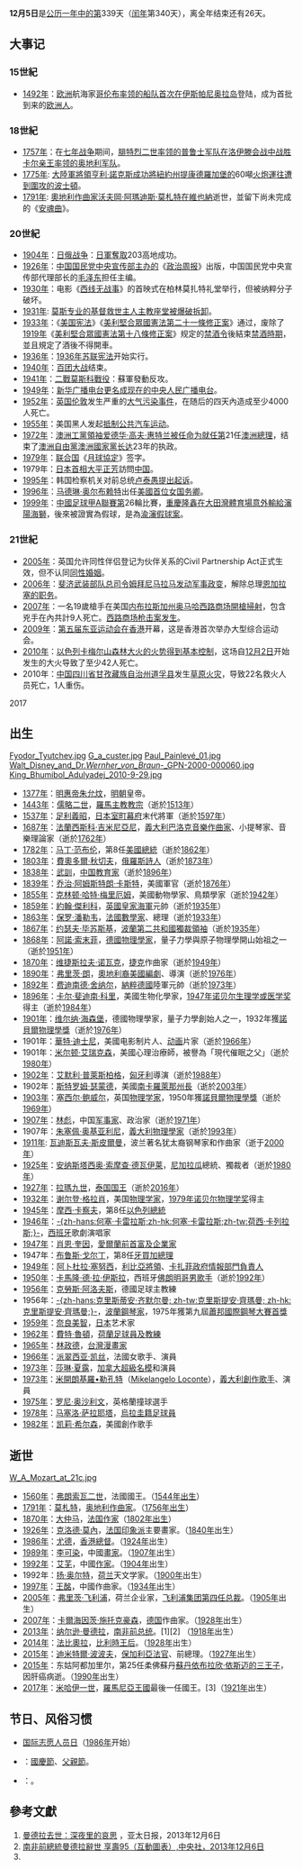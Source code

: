 **12月5日**是[公历一年中的第](https://zh.wikipedia.org/wiki/公历 "wikilink")339天（[闰年](../Page/闰年.md "wikilink")第340天），离全年结束还有26天。

## 大事记

### 15世紀

  - [1492年](https://zh.wikipedia.org/wiki/1492年 "wikilink")：[欧洲](../Page/欧洲.md "wikilink")航海家[哥伦布率领的船队首次在](../Page/克里斯托弗·哥伦布.md "wikilink")[伊斯帕尼奥拉岛](../Page/伊斯帕尼奥拉岛.md "wikilink")登陆，成为首批到来的[欧洲人](https://zh.wikipedia.org/wiki/欧洲人 "wikilink")。

### 18世紀

  - [1757年](https://zh.wikipedia.org/wiki/1757年 "wikilink")：在[七年战争](../Page/七年战争.md "wikilink")期间，[腓特烈二世率领的](../Page/腓特烈二世_\(普鲁士\).md "wikilink")[普鲁士军队在](https://zh.wikipedia.org/wiki/普鲁士 "wikilink")[洛伊滕会战中战胜](https://zh.wikipedia.org/wiki/洛伊滕会战 "wikilink")[卡尔亲王率领的](https://zh.wikipedia.org/wiki/查理·亞歷山大_\(洛林\) "wikilink")[奥地利军队](https://zh.wikipedia.org/wiki/奥地利 "wikilink")。
  - [1775年](https://zh.wikipedia.org/wiki/1775年 "wikilink"): [大陸軍將領](https://zh.wikipedia.org/wiki/大陸軍 "wikilink")[亨利·諾克斯成功將](https://zh.wikipedia.org/wiki/亨利·諾克斯 "wikilink")[紐約州](https://zh.wikipedia.org/wiki/紐約州 "wikilink")[提康德羅加堡的](https://zh.wikipedia.org/wiki/提康德羅加堡 "wikilink")60噸[火炮運往遭到圍攻的](https://zh.wikipedia.org/wiki/火炮 "wikilink")[波士頓](https://zh.wikipedia.org/wiki/波士頓 "wikilink")。
  - [1791年](https://zh.wikipedia.org/wiki/1791年 "wikilink"): [奧地利](https://zh.wikipedia.org/wiki/奧地利 "wikilink")[作曲家](https://zh.wikipedia.org/wiki/作曲家 "wikilink")[沃夫岡·阿瑪迪斯·莫札特在](https://zh.wikipedia.org/wiki/沃夫岡·阿瑪迪斯·莫札特 "wikilink")[維也納](../Page/維也納.md "wikilink")逝世，並留下尚未完成的《[安魂曲](https://zh.wikipedia.org/wiki/安魂曲 "wikilink")》。

### 20世紀

  - [1904年](../Page/1904年.md "wikilink")：[日俄战争](../Page/日俄战争.md "wikilink")：[日軍奪取](https://zh.wikipedia.org/wiki/日軍 "wikilink")203高地成功。
  - [1926年](../Page/1926年.md "wikilink")：[中国国民党中央宣传部主办的](https://zh.wikipedia.org/wiki/中国国民党 "wikilink")《[政治周报](../Page/政治周报.md "wikilink")》出版，中国国民党中央宣传部代理部长的[毛泽东](../Page/毛泽东.md "wikilink")担任主编。
  - [1930年](../Page/1930年.md "wikilink")：电影《[西线无战事](../Page/西线无战事.md "wikilink")》的首映式在柏林莫扎特礼堂举行，但被纳粹分子破坏。
  - [1931年](../Page/1931年.md "wikilink"): [莫斯专业的基督救世主人主教座堂被爆破拆卸](../Page/基督救世主主教座堂_\(莫斯科\).md "wikilink")。
  - [1933年](../Page/1933年.md "wikilink")：《[美国宪法](../Page/美国宪法.md "wikilink")》《[美利堅合眾國憲法第二十一條修正案](https://zh.wikipedia.org/wiki/美利堅合眾國憲法第二十一條修正案 "wikilink")》通过，废除了[1919年](../Page/1919年.md "wikilink")《[美利堅合眾國憲法第十八條修正案](https://zh.wikipedia.org/wiki/美利堅合眾國憲法第十八條修正案 "wikilink")》规定的[禁酒令](../Page/禁酒令.md "wikilink")後結束[禁酒時期](https://zh.wikipedia.org/wiki/禁酒時期 "wikilink")，並且規定了酒後不得開車。
  - [1936年](../Page/1936年.md "wikilink")：[1936年苏联宪法](../Page/1936年苏联宪法.md "wikilink")开始实行。
  - [1940年](../Page/1940年.md "wikilink")：[百团大战](../Page/百团大战.md "wikilink")结束。
  - [1941年](../Page/1941年.md "wikilink")：[二戰](https://zh.wikipedia.org/wiki/二戰 "wikilink")[莫斯科戰役](../Page/莫斯科戰役.md "wikilink")：蘇軍發動反攻。
  - [1949年](../Page/1949年.md "wikilink")：[新华广播电台更名成现在的](../Page/延安新华广播电台.md "wikilink")[中央人民广播电台](../Page/中央人民广播电台.md "wikilink")。
  - [1952年](../Page/1952年.md "wikilink")：[英国](https://zh.wikipedia.org/wiki/英国 "wikilink")[伦敦](../Page/伦敦.md "wikilink")发生严重的[大气污染事件](../Page/1952年伦敦烟雾事件.md "wikilink")，在随后的四天內造成至少4000人死亡。
  - [1955年](../Page/1955年.md "wikilink")：美国黑人发起[抵制公共汽车运动](../Page/聯合抵制蒙哥馬利公車運動.md "wikilink")。
  - [1972年](../Page/1972年.md "wikilink")：[澳洲工黨領袖](https://zh.wikipedia.org/wiki/澳洲工黨 "wikilink")[爱德华·高夫·惠特兰被任命为就任第](https://zh.wikipedia.org/wiki/爱德华·高夫·惠特兰 "wikilink")21任[澳洲總理](https://zh.wikipedia.org/wiki/澳洲總理 "wikilink")，结束了[澳洲自由黨](https://zh.wikipedia.org/wiki/澳洲自由黨 "wikilink")[澳洲國家黨长达](https://zh.wikipedia.org/wiki/澳洲國家黨 "wikilink")23年的执政。
  - [1979年](../Page/1979年.md "wikilink")：[联合国](https://zh.wikipedia.org/wiki/联合国 "wikilink")《[月球協定](https://zh.wikipedia.org/wiki/月球協定 "wikilink")》签字。
  - 1979年：[日本首相](https://zh.wikipedia.org/wiki/日本首相 "wikilink")[大平正芳](../Page/大平正芳.md "wikilink")訪問[中国](https://zh.wikipedia.org/wiki/中国 "wikilink")。
  - [1995年](../Page/1995年.md "wikilink")：韩国检察机关对前总统[卢泰愚提出起诉](https://zh.wikipedia.org/wiki/卢泰愚 "wikilink")。
  - [1996年](../Page/1996年.md "wikilink")：[马德琳·奥尔布赖特](../Page/马德琳·奥尔布赖特.md "wikilink")出任[美國首位女](https://zh.wikipedia.org/wiki/美國 "wikilink")[国务卿](https://zh.wikipedia.org/wiki/美國國務卿 "wikilink")。
  - [1999年](../Page/1999年.md "wikilink")：[中國足球甲A聯賽第](../Page/1999年中国足球甲A联赛.md "wikilink")26輪比賽，[重慶隆鑫在大田灣體育場意外輸給](https://zh.wikipedia.org/wiki/重庆力帆足球俱乐部 "wikilink")[瀋陽海獅](https://zh.wikipedia.org/wiki/广州富力足球俱乐部 "wikilink")，後來被證實為假球，是為[渝瀋假球案](https://zh.wikipedia.org/wiki/渝瀋假球案 "wikilink")。

### 21世紀

  - [2005年](../Page/2005年.md "wikilink")：英国允许同性伴侣登记为伙伴关系的Civil Partnership Act正式生效，但不认同[同性婚姻](https://zh.wikipedia.org/wiki/同性婚姻 "wikilink")。
  - [2006年](../Page/2006年.md "wikilink")：[斐济武装部队总司令](https://zh.wikipedia.org/wiki/斐济 "wikilink")[姆拜尼马拉马发动](../Page/弗兰克·姆拜尼马拉马.md "wikilink")[军事政变](../Page/2006年斐濟軍事政變.md "wikilink")，解除总理[恩加拉塞的职务](https://zh.wikipedia.org/wiki/莱塞尼亚·恩加拉塞 "wikilink")。
  - [2007年](../Page/2007年.md "wikilink")：一名19歲槍手在美国[内布拉斯加州](https://zh.wikipedia.org/wiki/内布拉斯加州 "wikilink")[奥马哈](https://zh.wikipedia.org/wiki/奥马哈 "wikilink")[西路商场開槍掃射](https://zh.wikipedia.org/wiki/西路商场 "wikilink")，包含兇手在內共計9人死亡。[西路商场枪击案发生](https://zh.wikipedia.org/wiki/西路商场枪击案 "wikilink")。
  - [2009年](../Page/2009年.md "wikilink")：[第五届东亚运动会在](https://zh.wikipedia.org/wiki/2009年东亚运动会 "wikilink")[香港](../Page/香港.md "wikilink")开幕，这是香港首次举办大型综合运动会。
  - [2010年](https://zh.wikipedia.org/wiki/2010年 "wikilink")：[以色列](../Page/以色列.md "wikilink")[卡梅尔山](https://zh.wikipedia.org/wiki/卡梅尔山 "wikilink")[森林大火的火势得到基本控制](https://zh.wikipedia.org/wiki/2010年以色列森林大火 "wikilink")，这场自[12月2日](../Page/12月2日.md "wikilink")开始发生的大火导致了至少42人死亡。
  - 2010年：[中国](https://zh.wikipedia.org/wiki/中国 "wikilink")[四川省](../Page/四川省.md "wikilink")[甘孜藏族自治州](../Page/甘孜藏族自治州.md "wikilink")[道孚县](../Page/道孚县.md "wikilink")发生[草原火灾](../Page/四川省道孚县草原重大火灾.md "wikilink")，导致22名救火人员死亡，1人重伤。

2017

## 出生

[Fyodor_Tyutchev.jpg](https://zh.wikipedia.org/wiki/File:Fyodor_Tyutchev.jpg "fig:Fyodor_Tyutchev.jpg") [G_a_custer.jpg](https://zh.wikipedia.org/wiki/File:G_a_custer.jpg "fig:G_a_custer.jpg") [Paul_Painlevé_01.jpg](https://zh.wikipedia.org/wiki/File:Paul_Painlevé_01.jpg "fig:Paul_Painlevé_01.jpg") [Walt_Disney_and_Dr._Wernher_von_Braun_-_GPN-2000-000060.jpg](https://zh.wikipedia.org/wiki/File:Walt_Disney_and_Dr._Wernher_von_Braun_-_GPN-2000-000060.jpg "fig:Walt_Disney_and_Dr._Wernher_von_Braun_-_GPN-2000-000060.jpg") [King_Bhumibol_Adulyadej_2010-9-29.jpg](https://zh.wikipedia.org/wiki/File:King_Bhumibol_Adulyadej_2010-9-29.jpg "fig:King_Bhumibol_Adulyadej_2010-9-29.jpg")

  - [1377年](https://zh.wikipedia.org/wiki/1377年 "wikilink")：[明惠帝朱允炆](https://zh.wikipedia.org/wiki/明惠帝 "wikilink")，[明朝](../Page/明朝.md "wikilink")皇帝。
  - [1443年](https://zh.wikipedia.org/wiki/1443年 "wikilink")：[儒略二世](../Page/儒略二世.md "wikilink")，[羅馬主教教宗](https://zh.wikipedia.org/wiki/羅馬主教 "wikilink")（逝於[1513年](https://zh.wikipedia.org/wiki/1513年 "wikilink")）
  - [1537年](https://zh.wikipedia.org/wiki/1537年 "wikilink")：[足利義昭](../Page/足利義昭.md "wikilink")，[日本](../Page/日本.md "wikilink")[室町幕府](../Page/室町幕府.md "wikilink")末代將軍（逝於[1597年](https://zh.wikipedia.org/wiki/1597年 "wikilink")）
  - [1687年](https://zh.wikipedia.org/wiki/1687年 "wikilink")：[法蘭西斯科·吉米尼亞尼](https://zh.wikipedia.org/wiki/法蘭西斯科·吉米尼亞尼 "wikilink")，[義大利巴洛克音樂作曲家](https://zh.wikipedia.org/wiki/義大利 "wikilink")、小提琴家、音樂理論家（逝於[1762年](https://zh.wikipedia.org/wiki/1762年 "wikilink")）
  - [1782年](../Page/1782年.md "wikilink")：[马丁·范布伦](../Page/马丁·范布伦.md "wikilink")，第8任[美國總統](https://zh.wikipedia.org/wiki/美國總統 "wikilink")（逝於[1862年](../Page/1862年.md "wikilink")）
  - [1803年](https://zh.wikipedia.org/wiki/1803年 "wikilink")：[費奧多爾·秋切夫](https://zh.wikipedia.org/wiki/費奧多爾·秋切夫 "wikilink")，[俄羅斯](https://zh.wikipedia.org/wiki/俄羅斯 "wikilink")[詩人](https://zh.wikipedia.org/wiki/詩人 "wikilink")（逝於[1873年](../Page/1873年.md "wikilink")）
  - [1838年](https://zh.wikipedia.org/wiki/1838年 "wikilink")：[武訓](https://zh.wikipedia.org/wiki/武訓 "wikilink")，[中国](https://zh.wikipedia.org/wiki/中国 "wikilink")[教育家](https://zh.wikipedia.org/wiki/教育家 "wikilink")（逝於[1896年](../Page/1896年.md "wikilink")）
  - [1839年](../Page/1839年.md "wikilink")：[乔治·阿姆斯特朗·卡斯特](../Page/乔治·阿姆斯特朗·卡斯特.md "wikilink")，美國軍官（逝於[1876年](../Page/1876年.md "wikilink")）
  - [1855年](../Page/1855年.md "wikilink")：[克林顿·哈特·梅里厄姆](../Page/克林顿·哈特·梅里厄姆.md "wikilink")，美國動物學家、鳥類學家（逝於[1942年](../Page/1942年.md "wikilink")）
  - [1859年](../Page/1859年.md "wikilink")：[約翰·傑利科](../Page/約翰·傑利科，第一代傑利科伯爵.md "wikilink")，[英國皇家海軍](../Page/英國皇家海軍.md "wikilink")元帥（逝於[1935年](../Page/1935年.md "wikilink")）
  - [1863年](../Page/1863年.md "wikilink")：[保罗·潘勒韦](https://zh.wikipedia.org/wiki/保罗·潘勒韦 "wikilink")，[法國數學家](https://zh.wikipedia.org/wiki/法國 "wikilink")、總理（逝於[1933年](../Page/1933年.md "wikilink")）
  - [1867年](../Page/1867年.md "wikilink")：[约瑟夫·毕苏斯基](../Page/约瑟夫·毕苏斯基.md "wikilink")，[波蘭第二共和國獨裁領袖](https://zh.wikipedia.org/wiki/波蘭第二共和國 "wikilink")（逝於[1935年](../Page/1935年.md "wikilink")）
  - [1868年](../Page/1868年.md "wikilink")：[阿諾·索末菲](../Page/阿諾·索末菲.md "wikilink")，[德國物理學家](https://zh.wikipedia.org/wiki/德國 "wikilink")，量子力學與原子物理學開山始祖之一（逝於[1951年](../Page/1951年.md "wikilink")）
  - [1870年](https://zh.wikipedia.org/wiki/1870年 "wikilink")：[维捷斯拉夫·诺瓦克](https://zh.wikipedia.org/wiki/维捷斯拉夫·诺瓦克 "wikilink")，[捷克](../Page/捷克.md "wikilink")作曲家（逝於[1949年](../Page/1949年.md "wikilink")）
  - [1890年](../Page/1890年.md "wikilink")：[弗里茨·朗](../Page/弗里茨·朗.md "wikilink")，[奧地利裔美國編劇](https://zh.wikipedia.org/wiki/奧地利 "wikilink")、導演（逝於[1976年](../Page/1976年.md "wikilink")）
  - [1892年](../Page/1892年.md "wikilink")：[费迪南德·舍纳尔](https://zh.wikipedia.org/wiki/费迪南德·舍纳尔 "wikilink")，[納粹德國](../Page/納粹德國.md "wikilink")陸軍元帥（逝於[1973年](../Page/1973年.md "wikilink")）
  - [1896年](../Page/1896年.md "wikilink")：[卡尔·斐迪南·科里](../Page/卡尔·斐迪南·科里.md "wikilink")，美國生物化學家，[1947年](../Page/1947年.md "wikilink")[诺贝尔生理学或医学奖](../Page/诺贝尔生理学或医学奖.md "wikilink")得主（逝於[1984年](../Page/1984年.md "wikilink")）
  - [1901年](../Page/1901年.md "wikilink")：[维尔纳·海森堡](../Page/维尔纳·海森堡.md "wikilink")，德國物理學家，量子力學創始人之一，1932年獲[諾貝爾物理學獎](https://zh.wikipedia.org/wiki/諾貝爾物理學獎 "wikilink")（逝於[1976年](../Page/1976年.md "wikilink")）
  - 1901年：[華特·迪士尼](../Page/華特·迪士尼.md "wikilink")，美國电影制片人、[动画](../Page/动画.md "wikilink")片家（逝於[1966年](../Page/1966年.md "wikilink")）
  - 1901年：[米尔顿·艾瑞克森](../Page/米尔顿·艾瑞克森.md "wikilink")，美國心理治療師，被譽為「現代催眠之父」（逝於[1980年](../Page/1980年.md "wikilink")）
  - [1902年](../Page/1902年.md "wikilink")：[艾默利·普萊斯柏格](../Page/艾默利·普萊斯柏格.md "wikilink")，[匈牙利](../Page/匈牙利.md "wikilink")導演（逝於[1988年](../Page/1988年.md "wikilink")）
  - 1902年：[斯特罗姆·瑟蒙德](../Page/斯特罗姆·瑟蒙德.md "wikilink")，美國[南卡羅萊那州長](https://zh.wikipedia.org/wiki/南卡羅萊那 "wikilink")（逝於[2003年](../Page/2003年.md "wikilink")）
  - [1903年](../Page/1903年.md "wikilink")：[塞西尔·鲍威尔](../Page/塞西尔·鲍威尔.md "wikilink")，英国[物理学家](../Page/物理学家.md "wikilink")，1950年獲[諾貝爾物理學獎](https://zh.wikipedia.org/wiki/諾貝爾物理學獎 "wikilink")（逝於[1969年](../Page/1969年.md "wikilink")）
  - [1907年](../Page/1907年.md "wikilink")：[林彪](../Page/林彪.md "wikilink")，中国[军事家](../Page/军事学.md "wikilink")、政治家（逝於[1971年](../Page/1971年.md "wikilink")）
  - 1907年：[朱塞佩·奥基亚利尼](../Page/朱塞佩·奥基亚利尼.md "wikilink")，[義大利物理學家](https://zh.wikipedia.org/wiki/義大利 "wikilink")（逝於[1993年](../Page/1993年.md "wikilink")）
  - [1911年](../Page/1911年.md "wikilink"): [瓦迪斯瓦夫·斯皮爾曼](../Page/瓦迪斯瓦夫·斯皮爾曼.md "wikilink")，波兰著名犹太裔钢琴家和作曲家（逝于[2000年](../Page/2000年.md "wikilink")）
  - [1925年](../Page/1925年.md "wikilink")：[安纳斯塔西奥·索摩查·德瓦伊莱](../Page/安纳斯塔西奥·索摩查·德瓦伊莱.md "wikilink")，[尼加拉瓜](../Page/尼加拉瓜.md "wikilink")總統、獨裁者（逝於[1980年](../Page/1980年.md "wikilink")）
  - [1927年](../Page/1927年.md "wikilink")：[拉瑪九世](../Page/普密蓬·阿杜德.md "wikilink")，[泰国国王](https://zh.wikipedia.org/wiki/泰国国王 "wikilink")（逝於[2016年](../Page/2016年.md "wikilink")）
  - [1932年](../Page/1932年.md "wikilink")：[谢尔登·格拉肖](../Page/谢尔登·格拉肖.md "wikilink")，美国[物理学家](../Page/物理学家.md "wikilink")，[1979年](../Page/1979年.md "wikilink")[诺贝尔物理学奖](../Page/诺贝尔物理学奖.md "wikilink")得主
  - [1945年](../Page/1945年.md "wikilink")：[摩西·卡察夫](../Page/摩西·卡察夫.md "wikilink")，第8任[以色列總統](https://zh.wikipedia.org/wiki/以色列總統 "wikilink")
  - [1946年](../Page/1946年.md "wikilink")：[-{zh-hans:何塞·卡雷拉斯;zh-hk:何塞·卡雷拉斯;zh-tw:荷西·卡列拉斯;}-](../Page/何塞·卡雷拉斯.md "wikilink")，[西班牙](../Page/西班牙.md "wikilink")歌劇演唱家
  - [1947年](../Page/1947年.md "wikilink")：[肖恩·奎因](https://zh.wikipedia.org/wiki/肖恩·奎因 "wikilink")，[愛爾蘭前首富及企業家](https://zh.wikipedia.org/wiki/愛爾蘭 "wikilink")
  - 1947年：[布鲁斯·戈尔丁](../Page/布鲁斯·戈尔丁.md "wikilink")，第8任[牙買加總理](https://zh.wikipedia.org/wiki/牙買加總理 "wikilink")
  - [1949年](../Page/1949年.md "wikilink")：[阿卜杜拉·塞努西](../Page/阿卜杜拉·塞努西.md "wikilink")，[利比亞將領](https://zh.wikipedia.org/wiki/利比亞 "wikilink")、[卡扎菲政府情報部門負責人](https://zh.wikipedia.org/wiki/卡扎菲 "wikilink")
  - [1950年](../Page/1950年.md "wikilink")：[卡馬隆·德·拉·伊斯拉](../Page/卡馬隆·德·拉·伊斯拉.md "wikilink")，西班牙[佛朗明哥男歌手](https://zh.wikipedia.org/wiki/佛朗明哥 "wikilink")（逝於[1992年](../Page/1992年.md "wikilink")）
  - [1956年](../Page/1956年.md "wikilink")：[克勞斯·阿洛夫斯](../Page/克勞斯·阿洛夫斯.md "wikilink")，德國足球主教練
  - 1956年：[-{zh-hans:克里斯蒂安·齐默尔曼; zh-tw:克里斯提安·齊瑪曼; zh-hk:克里斯提安·齊瑪曼;}-](../Page/克里斯蒂安·齐默尔曼.md "wikilink")，[波蘭鋼琴家](https://zh.wikipedia.org/wiki/波蘭 "wikilink")，1975年獲第九屆[蕭邦國際鋼琴大賽首獎](https://zh.wikipedia.org/wiki/蕭邦國際鋼琴大賽 "wikilink")
  - [1959年](../Page/1959年.md "wikilink")：[奈良美智](../Page/奈良美智.md "wikilink")，[日本](../Page/日本.md "wikilink")艺术家
  - [1962年](../Page/1962年.md "wikilink")：[費特·魯頓](../Page/費特·魯頓.md "wikilink")，[荷蘭足球員及教練](https://zh.wikipedia.org/wiki/荷蘭 "wikilink")
  - [1965年](../Page/1965年.md "wikilink")：[林政德](../Page/林政德.md "wikilink")，[台灣](https://zh.wikipedia.org/wiki/台灣 "wikilink")[漫畫家](https://zh.wikipedia.org/wiki/漫畫家 "wikilink")
  - [1966年](../Page/1966年.md "wikilink")：[派翠西亚·凯丝](../Page/派翠西亚·凯丝.md "wikilink")，法國女歌手、演員
  - [1973年](../Page/1973年.md "wikilink")：[莎琳·夏露](../Page/莎琳·夏露.md "wikilink")，[加拿大](../Page/加拿大.md "wikilink")[超級名模](../Page/超級名模.md "wikilink")和演員
  - [1973年](../Page/1973年.md "wikilink")：[米開朗基羅•勒孔特](https://zh.wikipedia.org/wiki/米開朗基羅•勒孔特 "wikilink")（[Mikelangelo Loconte](https://zh.wikipedia.org/wiki/:en:Mikelangelo_Loconte "wikilink")），[義大利創作歌手](https://zh.wikipedia.org/wiki/義大利 "wikilink")、演員
  - [1975年](../Page/1975年.md "wikilink")：[罗尼·奥沙利文](../Page/罗尼·奥沙利文.md "wikilink")，英格蘭撞球選手
  - [1978年](../Page/1978年.md "wikilink")：[马塞洛·萨拉耶塔](../Page/马塞洛·萨拉耶塔.md "wikilink")，[烏拉圭籍足球員](https://zh.wikipedia.org/wiki/烏拉圭 "wikilink")
  - [1982年](../Page/1982年.md "wikilink")：[凯莉·希尔森](../Page/凯莉·希尔森.md "wikilink")，美國創作歌手

## 逝世

[W_A_Mozart_at_21c.jpg](https://zh.wikipedia.org/wiki/File:W_A_Mozart_at_21c.jpg "fig:W_A_Mozart_at_21c.jpg")

  - [1560年](https://zh.wikipedia.org/wiki/1560年 "wikilink")：[弗朗索瓦二世](https://zh.wikipedia.org/wiki/弗朗索瓦二世 "wikilink")，法國國王。（[1544年出生](https://zh.wikipedia.org/wiki/1544年 "wikilink")）
  - [1791年](https://zh.wikipedia.org/wiki/1791年 "wikilink")：[莫札特](https://zh.wikipedia.org/wiki/莫札特 "wikilink")，[奥地利作曲家](https://zh.wikipedia.org/wiki/奥地利 "wikilink")。（[1756年出生](https://zh.wikipedia.org/wiki/1756年 "wikilink")）
  - [1870年](https://zh.wikipedia.org/wiki/1870年 "wikilink")：[大仲马](../Page/大仲马.md "wikilink")，[法国作家](https://zh.wikipedia.org/wiki/法国 "wikilink")（[1802年出生](https://zh.wikipedia.org/wiki/1802年 "wikilink")）
  - [1926年](../Page/1926年.md "wikilink")：[克洛德·莫內](https://zh.wikipedia.org/wiki/克洛德·莫內 "wikilink")，[法国](https://zh.wikipedia.org/wiki/法国 "wikilink")[印象派](../Page/印象派.md "wikilink")主要畫家。（[1840年](../Page/1840年.md "wikilink")出生）
  - [1986年](../Page/1986年.md "wikilink")：[尤德](../Page/尤德.md "wikilink")，[香港總督](../Page/香港總督.md "wikilink")。（[1924年](../Page/1924年.md "wikilink")出生）
  - [1989年](../Page/1989年.md "wikilink")：[李可染](../Page/李可染.md "wikilink")，中國[畫家](https://zh.wikipedia.org/wiki/畫家 "wikilink")。（[1907年](../Page/1907年.md "wikilink")出生）
  - [1992年](../Page/1992年.md "wikilink")：[艾芜](../Page/艾芜.md "wikilink")，中國[作家](https://zh.wikipedia.org/wiki/作家 "wikilink")。（[1904年](../Page/1904年.md "wikilink")出生）
  - 1992年：[扬·奥尔特](../Page/扬·奥尔特.md "wikilink")，[荷兰](../Page/荷兰.md "wikilink")天文学家。（[1900年](../Page/1900年.md "wikilink")出生）
  - [1997年](../Page/1997年.md "wikilink")：[王酩](https://zh.wikipedia.org/wiki/王酩 "wikilink")，中國作曲家。（[1934年](../Page/1934年.md "wikilink")出生）
  - [2005年](../Page/2005年.md "wikilink")：[弗里茨·飞利浦](../Page/弗里茨·飞利浦.md "wikilink")，荷兰企业家，[飞利浦集团第四任总裁](https://zh.wikipedia.org/wiki/飛利浦公司 "wikilink")。（[1905年](../Page/1905年.md "wikilink")出生）
  - [2007年](../Page/2007年.md "wikilink")：[卡爾海因茨·施托克豪森](https://zh.wikipedia.org/wiki/卡爾海因茨·施托克豪森 "wikilink")，[德国](../Page/德国.md "wikilink")作曲家。（[1928年](../Page/1928年.md "wikilink")出生）
  - [2013年](../Page/2013年.md "wikilink")：[纳尔逊·曼德拉](../Page/纳尔逊·曼德拉.md "wikilink")，[南非前总统](https://zh.wikipedia.org/wiki/南非 "wikilink")。\[1\]\[2\] （[1918年](../Page/1918年.md "wikilink")出生）
  - [2014年](../Page/2014年.md "wikilink")：[法比奧拉](../Page/法比奧拉王后_\(比利時\).md "wikilink")，[比利時王后](https://zh.wikipedia.org/wiki/比利時 "wikilink")。（[1928年](../Page/1928年.md "wikilink")出生）
  - [2015年](../Page/2015年.md "wikilink")：[迪米特爾·波波夫](https://zh.wikipedia.org/wiki/迪米特爾·波波夫 "wikilink")，[保加利亞法官](https://zh.wikipedia.org/wiki/保加利亞 "wikilink")、前總理。（[1927年](../Page/1927年.md "wikilink")出生）
  - [2015年](../Page/2015年.md "wikilink")：东姑阿都加里尔，第25任柔佛蘇丹[蘇丹依布拉欣·依斯迈的三王子](https://zh.wikipedia.org/wiki/蘇丹依布拉欣·依斯迈 "wikilink")，因肝癌病逝。（[1990年](../Page/1990年.md "wikilink")出生）
  - [2017年](../Page/2017年.md "wikilink")：[米哈伊一世](../Page/米哈伊一世.md "wikilink")，[羅馬尼亞王國](../Page/羅馬尼亞王國.md "wikilink")最後一任國王。\[3\]（[1921年](../Page/1921年.md "wikilink")出生）

## 节日、风俗习惯

  - [国际志愿人员日](https://zh.wikipedia.org/wiki/国际志愿人员日 "wikilink")（[1986年](../Page/1986年.md "wikilink")开始）

  - ：[國慶節](https://zh.wikipedia.org/wiki/國慶節 "wikilink")、[父親節](../Page/父親節.md "wikilink")。

  - ：。

## 參考文獻

1.  [曼德拉去世：深夜里的哀思](http://www.apdnews.com/news/52009.html) ，亚太日报，2013年12月6日
2.  [南非前總統曼德拉辭世 享壽95（互動圖表）,中央社，2013年12月6日](http://www.cna.com.tw/news/firstnews/201312060001-1.aspx)
3.